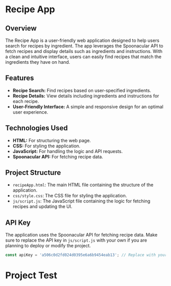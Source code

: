 # Recipe App

## Overview

The Recipe App is a user-friendly web application designed to help users search for recipes by ingredient. The app leverages the Spoonacular API to fetch recipes and display details such as ingredients and instructions. With a clean and intuitive interface, users can easily find recipes that match the ingredients they have on hand.

## Features

- **Recipe Search:** Find recipes based on user-specified ingredients.
- **Recipe Details:** View details including ingredients and instructions for each recipe.
- **User-Friendly Interface:** A simple and responsive design for an optimal user experience.

## Technologies Used

- **HTML:** For structuring the web page.
- **CSS:** For styling the application.
- **JavaScript:** For handling the logic and API requests.
- **Spoonacular API:** For fetching recipe data.

## Project Structure

- `recipeApp.html`: The main HTML file containing the structure of the application.
- `css/style.css`: The CSS file for styling the application.
- `js/script.js`: The JavaScript file containing the logic for fetching recipes and updating the UI.

## API Key

The application uses the Spoonacular API for fetching recipe data. Make sure to replace the API key in `js/script.js` with your own if you are planning to deploy or modify the project.

```javascript
const apiKey = 'a506c0d2fd024d0395e6a6b9454eab13'; // Replace with your Spoonacular API key
```

# Project Test
